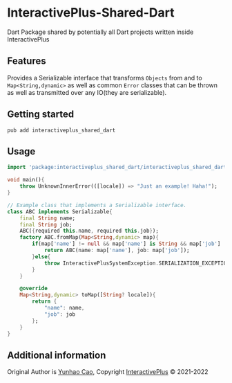 # InteractivePlus-Shared-Dart

Dart Package shared by potentially all Dart projects written inside InteractivePlus

## Features

Provides a Serializable interface that transforms `Objects` from and to `Map<String,dynamic>`
as well as common `Error` classes that can be thrown as well as transmitted over any IO(they are serializable).

## Getting started

```shell
pub add interactiveplus_shared_dart
```

## Usage

```dart
import 'package:interactiveplus_shared_dart/interactiveplus_shared_dart.dart';

void main(){
    throw UnknownInnerError(([locale]) => "Just an example! Haha!");
}

// Example class that implements a Serializable interface.
class ABC implements Serializable{
    final String name;
    final String job;
    ABC({required this.name, required this.job});
    factory ABC.fromMap(Map<String,dynamic> map){
        if(map['name'] != null && map['name'] is String && map['job'] != null && map['job'] is String){
            return ABC(name: map['name'], job: map['job']);
        }else{
            throw InteractivePlusSystemException.SERIALIZATION_EXCEPTION;
        }
    }

    @override
    Map<String,dynamic> toMap([String? locale]){
        return {
            "name": name,
            "job": job
        };
    }
}
```

## Additional information

Original Author is [Yunhao Cao](https://github.com/ToiletCommander), Copyright [InteractivePlus](https://www.interactiveplus.org/) &copy; 2021-2022
